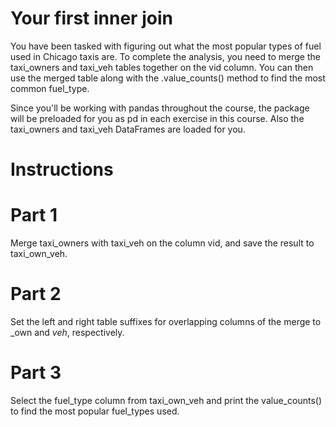 # Your first inner join
You have been tasked with figuring out what the most popular types of fuel used in Chicago taxis are. To complete the analysis, you need to merge the taxi_owners and taxi_veh tables together on the vid column. You can then use the merged table along with the .value_counts() method to find the most common fuel_type.

Since you'll be working with pandas throughout the course, the package will be preloaded for you as pd in each exercise in this course. Also the taxi_owners and taxi_veh DataFrames are loaded for you.

# Instructions

# Part 1
Merge taxi_owners with taxi_veh on the column vid, and save the result to taxi_own_veh.

# Part 2
Set the left and right table suffixes for overlapping columns of the merge to _own and _veh_, respectively.

# Part 3
Select the fuel_type column from taxi_own_veh and print the value_counts() to find the most popular fuel_types used.
